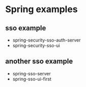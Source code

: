 # Spring examples

## sso example
- spring-security-sso-auth-server
- spring-security-sso-ui

## another sso example
- spring-sso-server
- spring-sso-ui-first